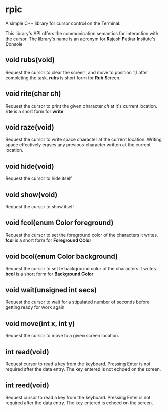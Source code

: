 # rpic

A simple C++ library for cursor control on the Terminal.

  This library's API offers the communication semantics for interaction with the cursor. The library's name is an acronym for
  **R**ajesh **P**atkar **I**nsitute's **C**onsole

## void rubs(void)

  Request the cursor to clear the screen, and move to position 1,1 after completing the task.
  **rubs** is short form for **Rub** **S**creen.

## void rite(char ch)

  Request the cursor to print the given character *ch* at it's current location.
  **rite** is a short form for **write**

## void raze(void)

   Request the cursor to write space character at the current location.
   Writing space effectively erases any previous character written at the current location.

## void hide(void)

   Request the cursor to hide itself

## void show(void)

  Request the cursor to show itself

## void fcol(enum Color foreground)

  Request the cursor to set the foreground color of the characters it writes.
  **fcol** is a short form for **Foreground Color**

## void bcol(enum Color background)

   Request the cursor to set te background color of the characters it writes.
    **bcol** is a short form for **Background Color**

## void wait(unsigned int secs)

   Request the cursor to wait for a stipulated number of seconds before getting ready for work again.

## void move(int x, int y)

   Request the cursor to move to a given screen location.

## int read(void)

   Request cursor to read a key from the keyboard.
   Pressing Enter is not required after the data entry.
   The key entered is not echoed on the screen.

## int reed(void)

   Request cursor to read a key from the keyboard.
   Pressing Enter is not required after the data entry.
   The key entered is echoed on the screen.
